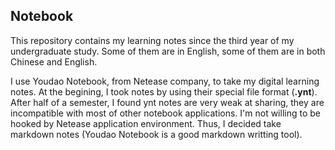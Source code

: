 ## Notebook

This repository contains my learning notes since the third year of my undergraduate study. Some of them are in English, some of them are 
in both Chinese and English.


I use Youdao Notebook, from Netease company, to take my digital learning notes. At the begining, I took notes by using their special file format (**.ynt**). After half of a semester, I found ynt notes are very weak at sharing, they are incompatible with most of other notebook applications. I'm not willing to be hooked by Netease application environment. Thus, I decided take markdown notes (Youdao Notebook is a good markdown writting tool). 
